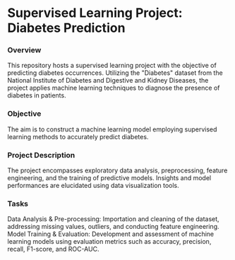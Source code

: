 # Supervised Learning Project: Diabetes Prediction
### Overview
This repository hosts a supervised learning project with the objective of predicting diabetes occurrences. Utilizing the "Diabetes" dataset from the National Institute of Diabetes and Digestive and Kidney Diseases, the project applies machine learning techniques to diagnose the presence of diabetes in patients.

### Objective
The aim is to construct a machine learning model employing supervised learning methods to accurately predict diabetes.

### Project Description
The project encompasses exploratory data analysis, preprocessing, feature engineering, and the training of predictive models. Insights and model performances are elucidated using data visualization tools.

### Tasks
Data Analysis & Pre-processing: Importation and cleaning of the dataset, addressing missing values, outliers, and conducting feature engineering.
Model Training & Evaluation: Development and assessment of machine learning models using evaluation metrics such as accuracy, precision, recall, F1-score, and ROC-AUC.
